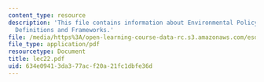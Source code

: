 ```yaml
---
content_type: resource
description: 'This file contains information about Environmental Policymaking : Policy
  Definitions and Frameworks.'
file: /media/https%3A/open-learning-course-data-rc.s3.amazonaws.com/esd-123j-systems-perspectives-on-industrial-ecology-spring-2006/634e09413da377acf20a21fc1dbfe36d_lec22.pdf
file_type: application/pdf
resourcetype: Document
title: lec22.pdf
uid: 634e0941-3da3-77ac-f20a-21fc1dbfe36d
---
```

